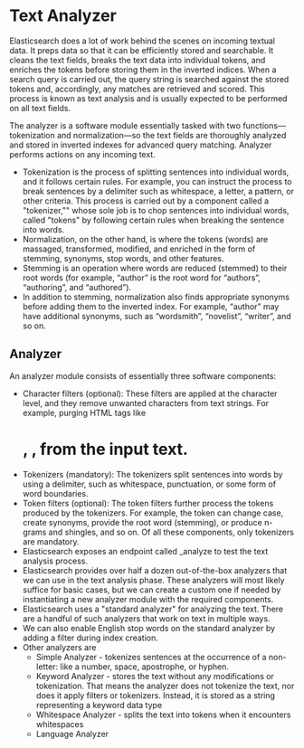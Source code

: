 # Text Analyzer

Elasticsearch does a lot of work behind the scenes on incoming textual data. It preps data so that it can be efficiently stored and searchable. It cleans the text fields, breaks the text data into individual tokens, and enriches the tokens before storing them in the inverted indices. When a search query is carried out, the query string is searched against the stored tokens and, accordingly, any matches are retrieved and scored. This process is known as text analysis and is usually expected to be performed on all text fields.


The analyzer is a software module essentially tasked with two functions—tokenization and normalization—so the text fields are thoroughly analyzed and stored in inverted indexes for advanced query matching. Analyzer performs actions on any incoming text.
- Tokenization is the process of splitting sentences into individual words, and it follows certain rules. For example, you can instruct the process to break sentences by a delimiter such as whitespace, a letter, a pattern, or other criteria. This process is carried out by a component called a "tokenizer,"" whose sole job is to chop sentences into individual words, called "tokens" by following certain rules when breaking the sentence into words.
- Normalization, on the other hand, is where the tokens (words) are massaged, transformed, modified, and enriched in the form of stemming, synonyms, stop words, and other features.
- Stemming is an operation where words are reduced (stemmed) to their root words (for example, “author” is the root word for “authors”, “authoring”, and “authored”).
- In addition to stemming, normalization also finds appropriate synonyms before adding them to the inverted index. For example, “author” may have additional synonyms, such as “wordsmith”, “novelist”, “writer”, and so on.

## Analyzer 
An analyzer module consists of essentially three software components:
- Character filters (optional): These filters are applied at the character level, and they remove unwanted characters from text strings. For example, purging HTML tags like <h1>, <href>, <src> from the input text.
- Tokenizers (mandatory): The tokenizers split sentences into words by using a delimiter, such as whitespace, punctuation, or some form of word boundaries.
- Token filters (optional): The token filters further process the tokens produced by the tokenizers. For example, the token can change case, create synonyms, provide the root word (stemming), or produce n-grams and shingles, and so on.
Of all these components, only tokenizers are mandatory.
- Elasticsearch exposes an endpoint called _analyze to test the text analysis process. 
- Elasticsearch provides over half a dozen out-of-the-box analyzers that we can use in the text analysis phase. These analyzers will most likely suffice for basic cases, but we can create a custom one if needed by instantiating a new analyzer module with the required components.
- Elasticsearch uses a "standard analyzer" for analyzing the text. There are a handful of such analyzers that work on text in multiple ways.
- We can also enable English stop words on the standard analyzer by adding a filter during index creation. 
- Other analyzers are 
  -  Simple Analyzer - tokenizes sentences at the occurrence of a non-letter: like a number, space, apostrophe, or hyphen.
  -  Keyword Analyzer - stores the text without any modifications or tokenization. That means the analyzer does not tokenize the text, nor does it apply filters or tokenizers. Instead, it is stored as a string representing a keyword data type 
  -  Whitespace Analyzer - splits the text into tokens when it encounters whitespaces
  -  Language Analyzer

